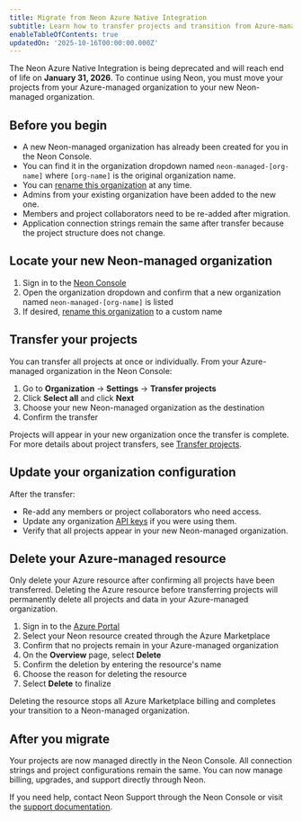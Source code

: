 ```yaml
---
title: Migrate from Neon Azure Native Integration
subtitle: Learn how to transfer projects and transition from Azure-managed to Neon-managed organizations.
enableTableOfContents: true
updatedOn: '2025-10-16T00:00:00.000Z'
---
```


The Neon Azure Native Integration is being deprecated and will reach end of life on **January 31, 2026**. To continue using Neon, you must move your projects from your Azure-managed organization to your new Neon-managed organization.

## Before you begin

- A new Neon-managed organization has already been created for you in the Neon Console.
- You can find it in the organization dropdown named `neon-managed-[org-name]` where `[org-name]` is the original organization name.
- You can [rename this organization](/docs/manage/orgs-manage#rename-an-organization) at any time.
- Admins from your existing organization have been added to the new one.
- Members and project collaborators need to be re-added after migration.
- Application connection strings remain the same after transfer because the project structure does not change.

<Steps>

## Locate your new Neon-managed organization

1. Sign in to the [Neon Console](https://console.neon.tech)
2. Open the organization dropdown and confirm that a new organization named `neon-managed-[org-name]` is listed
3. If desired, [rename this organization](/docs/manage/orgs-manage#rename-an-organization) to a custom name

## Transfer your projects

You can transfer all projects at once or individually. From your Azure-managed organization in the Neon Console:

1. Go to **Organization** -> **Settings** -> **Transfer projects**
2. Click **Select all** and click **Next**
3. Choose your new Neon-managed organization as the destination
4. Confirm the transfer

Projects will appear in your new organization once the transfer is complete. For more details about project transfers, see [Transfer projects](/docs/manage/orgs-project-transfer).

## Update your organization configuration

After the transfer:

- Re-add any members or project collaborators who need access.
- Update any organization [API keys](/docs/manage/api-keys) if you were using them.
- Verify that all projects appear in your new Neon-managed organization.

## Delete your Azure-managed resource

<Admonition type="important">
Only delete your Azure resource after confirming all projects have been transferred. Deleting the Azure resource before transferring projects will permanently delete all projects and data in your Azure-managed organization.
</Admonition>

1. Sign in to the [Azure Portal](https://portal.azure.com)
2. Select your Neon resource created through the Azure Marketplace
3. Confirm that no projects remain in your Azure-managed organization
4. On the **Overview** page, select **Delete**
5. Confirm the deletion by entering the resource's name
6. Choose the reason for deleting the resource
7. Select **Delete** to finalize

Deleting the resource stops all Azure Marketplace billing and completes your transition to a Neon-managed organization.

</Steps>

## After you migrate

Your projects are now managed directly in the Neon Console. All connection strings and project configurations remain the same. You can now manage billing, upgrades, and support directly through Neon.

If you need help, contact Neon Support through the Neon Console or visit the [support documentation](/docs/introduction/support).
